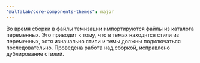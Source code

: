 ```yaml
---
"@alfalab/core-components-themes": major
---
```


Во время сборки в файлы темизации импортируются файлы из каталога переменных. Это приводит к тому, что в темах находятся стили из переменных, хотя изначально стили и темы должны подключаться последовательно. Проведена работа над сборкой, исправлено дублирование стилий.
